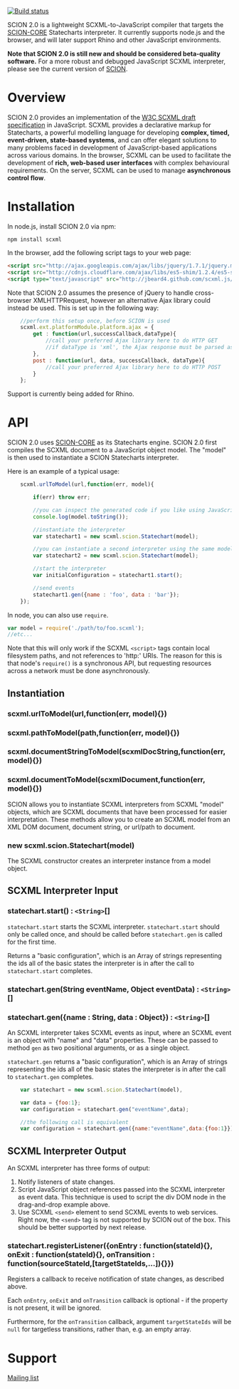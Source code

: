 [![Build status](https://travis-ci.org/jbeard4/SCION.svg?branch=2.0.0-w3c-ecma)](https://travis-ci.org/jbeard4/SCION)

SCION 2.0 is a lightweight SCXML-to-JavaScript compiler that targets the [SCION-CORE](http://github.com/jbeard4/SCION-CORE)  Statecharts interpreter. It currently supports node.js and the browser, and will later support Rhino and other JavaScript environments.

**Note that SCION 2.0 is still new and should be considered beta-quality software.** For a more robust and debugged JavaScript SCXML interpreter, please see the current version of [SCION](http://github.com/jbeard4/SCION).

# Overview

SCION 2.0 provides an implementation of the [W3C SCXML draft specification](http://www.w3.org/TR/scxml/) in JavaScript. SCXML provides a declarative markup for Statecharts, a powerful modelling language for developing **complex, timed, event-driven, state-based systems**, and can offer elegant solutions to many problems faced in development of JavaScript-based applications across various domains. In the browser, SCXML can be used to facilitate the development of **rich, web-based user interfaces** with complex behavioural requirements. On the server, SCXML can be used to manage **asynchronous control flow**. 

# Installation

In node.js, install SCION 2.0 via npm:

    npm install scxml

In the browser, add the following script tags to your web page:

```html
<script src="http://ajax.googleapis.com/ajax/libs/jquery/1.7.1/jquery.min.js"></script>
<script src="http://cdnjs.cloudflare.com/ajax/libs/es5-shim/1.2.4/es5-shim.min.js"></script>
<script type="text/javascript" src="http://jbeard4.github.com/scxml.js/builds/latest/scxml.js"></script>
```

Note that SCION 2.0 assumes the presence of jQuery to handle cross-browser XMLHTTPRequest, however an alternative Ajax library could instead be used. This is set up in the following way:

```javascript
    //perform this setup once, before SCION is used
    scxml.ext.platformModule.platform.ajax = {
        get : function(url,successCallback,dataType){
            //call your preferred Ajax library here to do HTTP GET
            //if dataType is 'xml', the Ajax response must be parsed as DOM
        },
        post : function(url, data, successCallback, dataType){
            //call your preferred Ajax library here to do HTTP POST
        }
    }; 
```

Support is currently being added for Rhino. 

# API

SCION 2.0 uses [SCION-CORE](http://github.com/jbeard4/SCION-CORE) as its Statecharts engine. SCION 2.0 first compiles the SCXML document to a JavaScript object model. The "model" is then used to instantiate a SCION Statecharts interpreter.

Here is an example of a typical usage:

```javascript
    scxml.urlToModel(url,function(err, model){

        if(err) throw err;

        //you can inspect the generated code if you like using JavaScript's Function.prototype.toString
        console.log(model.toString());       

        //instantiate the interpreter
        var statechart1 = new scxml.scion.Statechart(model);

        //you can instantiate a second interpreter using the same model
        var statechart2 = new scxml.scion.Statechart(model);

        //start the interpreter
        var initialConfiguration = statechart1.start();

        //send events
        statechart1.gen({name : 'foo', data : 'bar'});
    });
```

In node, you can also use `require`. 

```javascript
var model = require('./path/to/foo.scxml');
//etc...
```

Note that this will only work if the SCXML `<script>` tags contain local filesystem paths, and not references to 'http:' URIs. The reason for this is that node's `require()` is a synchronous API, but requesting resources across a network must be done asynchronously. 

## Instantiation

### scxml.urlToModel(url,function(err, model){})
### scxml.pathToModel(path,function(err, model){})
### scxml.documentStringToModel(scxmlDocString,function(err, model){})
### scxml.documentToModel(scxmlDocument,function(err, model){})

SCION allows you to instantiate SCXML interpreters from SCXML "model" objects, which are SCXML documents that have been processed for easier interpretation. 
These methods allow you to create an SCXML model from an XML DOM document, document string, or url/path to document.

### new scxml.scion.Statechart(model)

The SCXML constructor creates an interpreter instance from a model object.

## SCXML Interpreter Input

### statechart.start() : `<String>`[]

`statechart.start` starts the SCXML interpreter. `statechart.start` should only be called once, and should be called before `statechart.gen` is called for the first time.

Returns a "basic configuration", which is an Array of strings representing the ids all of the basic states the interpreter is in after the call to `statechart.start` completes.

### statechart.gen(String eventName, Object eventData) : `<String>`[]
### statechart.gen({name : String, data : Object}) : `<String>`[]

An SCXML interpreter takes SCXML events as input, where an SCXML event is an object with "name" and "data" properties. These can be passed to method `gen` as two positional arguments, or as a single object.

`statechart.gen` returns a "basic configuration", which is an Array of strings representing the ids all of the basic states the interpreter is in after the call to `statechart.gen` completes.

```javascript
    var statechart = new scxml.scion.Statechart(model),

    var data = {foo:1};
    var configuration = statechart.gen("eventName",data); 

    //the following call is equivalent
    var configuration = statechart.gen({name:"eventName",data:{foo:1}}); 
```

## SCXML Interpreter Output 

An SCXML interpreter has three forms of output:

1. Notify listeners of state changes.
2. Script JavaScript object references passed into the SCXML interpreter as event data. This technique is used to script the div DOM node in the drag-and-drop example above. 
3. Use SCXML `<send>` element to send SCXML events to web services. Right now, the `<send>` tag is not supported by SCION out of the box. This should be better supported by next release.
    
### statechart.registerListener({onEntry : function(stateId){}, onExit : function(stateId){}, onTransition : function(sourceStateId,[targetStateIds,...]){}})

Registers a callback to receive notification of state changes, as described above.

Each `onEntry`, `onExit` and `onTransition` callback is optional - if the property is not present, it will be ignored.

Furthermore, for the `onTransition` callback, argument `targetStateIds` will be `null` for targetless transitions, rather than, e.g. an empty array.

# Support

[Mailing list](https://groups.google.com/group/scion-dev)
